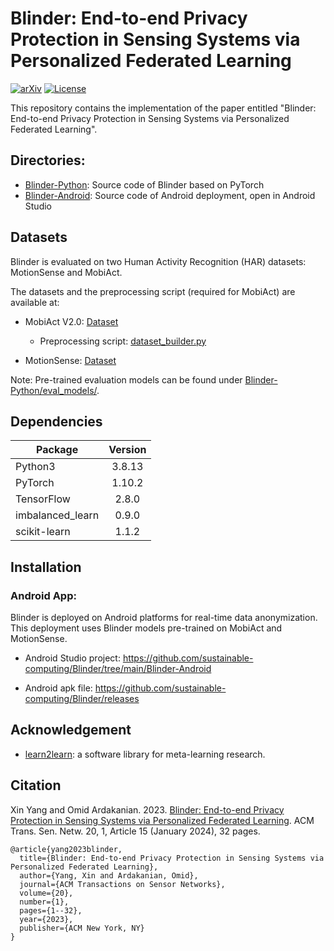 # Blinder: End-to-end Privacy Protection in Sensing Systems via Personalized Federated Learning
[![arXiv](https://img.shields.io/badge/arXiv-2209.12046-b31b1b.svg)](https://arxiv.org/abs/2209.12046)
[![License](https://img.shields.io/badge/license-MIT-green.svg?style=flat)](https://github.com/sustainable-computing/Blinder/blob/main/LICENSE.md)

This repository contains the implementation of the paper entitled "Blinder: End-to-end Privacy Protection in Sensing Systems via Personalized Federated Learning".

## Directories:
- [Blinder-Python](https://github.com/sustainable-computing/Blinder/tree/main/Blinder-Python): Source code of Blinder based on PyTorch
- [Blinder-Android](https://github.com/sustainable-computing/Blinder/tree/main/Blinder-Android): Source code of Android deployment, open in Android Studio

## Datasets
Blinder is evaluated on two Human Activity Recognition (HAR) datasets: MotionSense and MobiAct. 

The datasets and the preprocessing script (required for MobiAct) are available at:

- MobiAct V2.0: [Dataset](https://bmi.hmu.gr/the-mobifall-and-mobiact-datasets-2)
    - Preprocessing script: [dataset_builder.py](https://github.com/sustainable-computing/ObscureNet/blob/master/Dataset%26Models/MobiAct%20Dataset/dataset_builder.py)

- MotionSense: [Dataset](https://github.com/mmalekzadeh/motion-sense/tree/master/data)

Note: Pre-trained evaluation models can be found under [Blinder-Python/eval_models/](https://github.com/sustainable-computing/Blinder/tree/main/Blinder-Python/eval_models).



## Dependencies
| Package           | Version       |
| ----------------- |:-------------:| 
| Python3           | 3.8.13        |
| PyTorch           | 1.10.2        |
| TensorFlow        | 2.8.0         |
| imbalanced_learn  | 0.9.0         |
| scikit-learn      | 1.1.2         |


## Installation
### Android App:
Blinder is deployed on Android platforms for real-time data anonymization. This deployment uses Blinder models pre-trained on MobiAct and MotionSense.

- Android Studio project: https://github.com/sustainable-computing/Blinder/tree/main/Blinder-Android

- Android apk file: https://github.com/sustainable-computing/Blinder/releases



## Acknowledgement
- [learn2learn](https://github.com/learnables/learn2learn): a software library for meta-learning research.

## Citation
Xin Yang and Omid Ardakanian. 2023. [Blinder: End-to-end Privacy Protection in Sensing Systems via Personalized Federated Learning](https://doi.org/10.1145/3623397). ACM Trans. Sen. Netw. 20, 1, Article 15 (January 2024), 32 pages.

```
@article{yang2023blinder,
  title={Blinder: End-to-end Privacy Protection in Sensing Systems via Personalized Federated Learning},
  author={Yang, Xin and Ardakanian, Omid},
  journal={ACM Transactions on Sensor Networks},
  volume={20},
  number={1},
  pages={1--32},
  year={2023},
  publisher={ACM New York, NY}
}
```
